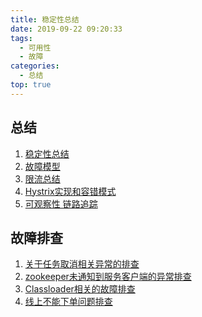 ```yaml
---
title: 稳定性总结
date: 2019-09-22 09:20:33
tags:
  - 可用性
  - 故障
categories:
  - 总结
top: true  
---
```


<p></p>
<!-- more -->

## 总结
1. [稳定性总结](../../../../2017/05/09/stability/)
2. [故障模型](../../../../2018/10/27/fault/)
3. [限流总结](../../../../2016/09/26/ratelimit/)
4. [Hystrix实现和容错模式](../../../../2016/10/07/Hystrix/)
5. [可观察性 链路追踪](../../../../2019/08/31/observability/)

## 故障排查
1. [关于任务取消相关异常的排查](../../../../2017/08/09/interrupted/) 
2. [zookeeper未通知到服务客户端的异常排查](../../../../2017/07/28/zookeeperBug/) 
3. [Classloader相关的故障排查](../../../../2014/09/06/classloader/) 
4. [线上不能下单问题排查](../../../../2017/09/25/mybatisBug/) 